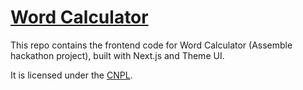 # [Word Calculator](https://wordcalc.dino.icu)

This repo contains the frontend code for Word Calculator (Assemble hackathon project), built with Next.js and Theme UI.

It is licensed under the [CNPL](https://thufie.lain.haus/NPL.html).